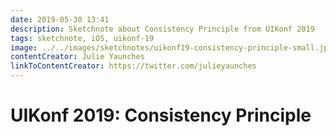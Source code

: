 ```yaml
---
date: 2019-05-30 13:41
description: Sketchnote about Consistency Principle from UIKonf 2019
tags: sketchnote, iOS, uikonf-19
image: ../../images/sketchnotes/uikonf19-consistency-principle-small.jpg
contentCreator: Julie Yaunches
linkToContentCreator: https://twitter.com/julieyaunches
---
```


# UIKonf 2019: Consistency Principle
